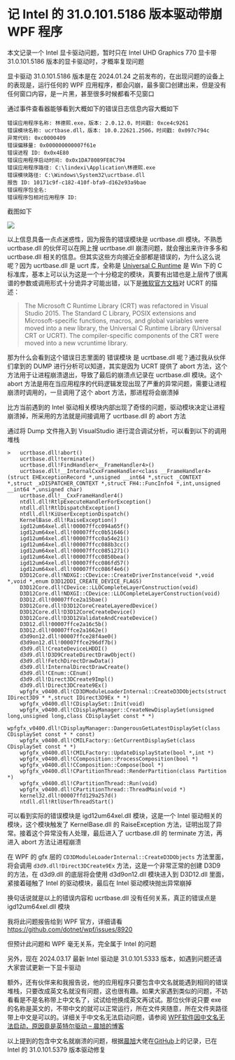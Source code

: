 # 记 Intel 的 31.0.101.5186 版本驱动带崩 WPF 程序

本文记录一个 Intel 显卡驱动问题，暂时只在 Intel UHD Graphics 770 显卡带 31.0.101.5186 版本的显卡驱动时，才概率复现问题

<!--more-->
<!-- CreateTime:2024/3/17 9:47:08 -->

<!-- 发布 -->
<!-- 博客 -->

显卡驱动 31.0.101.5186 版本是在 2024.01.24 之前发布的，在出现问题的设备上的表现是，运行任何的 WPF 应用程序，都会闪崩，最多窗口创建出来，但是没有任何窗口内容，是一片黑，甚至很多时候都看不见窗口

通过事件查看器能够看到大概如下的错误日志信息内容大概如下

```
错误应用程序名称: 林德熙.exe，版本: 2.0.12.0，时间戳: 0xce4c9261
错误模块名称: ucrtbase.dll，版本: 10.0.22621.2506，时间戳: 0x097c794c
异常代码: 0xc0000409
错误偏移量: 0x000000000007f61e
错误进程 ID: 0x0x4E80
错误应用程序启动时间: 0x0x1DA78089FE8C794
错误应用程序路径: C:\lindexi\Application\林德熙.exe
错误模块路径: C:\Windows\System32\ucrtbase.dll
报告 ID: 10171c9f-c182-410f-bfa9-d162e93a9bae
错误程序包全名: 
错误程序包相对应用程序 ID: 
```

截图如下

<!-- ![](image/记 Intel 的 31.0.101.5186 版本驱动带崩 WPF 程序/记 Intel 的 31.0.101.5186 版本驱动带崩 WPF 程序0.png) -->
![](http://image.acmx.xyz/lindexi%2F2024317102565081.jpg)

以上信息具备一点点迷惑性，因为报告的错误模块是 ucrtbase.dll 模块。不熟悉 ucrtbase.dll 的伙伴可以在网上搜 ucrtbase.dll 崩溃问题，就会搜出来许许多多和 ucrtbase.dll 相关的信息。但其实这些方向接近全部都是错误的，为什么这么说呢？因为 ucrtbase.dll 是 ucrt 库，全称是 [Universal C Runtime](https://learn.microsoft.com/zh-cn/cpp/windows/universal-crt-deployment?view=msvc-170 ) 是 Win 下的 C 标准库，基本上可以认为这是一个十分稳定的模块，真要有出错也是上层传了很离谱的参数或调用形式十分诡异才可能出错，以下是[微软官方文档](https://learn.microsoft.com/en-us/cpp/porting/upgrade-your-code-to-the-universal-crt?view=msvc-170)对 UCRT 的描述：

> The Microsoft C Runtime Library (CRT) was refactored in Visual Studio 2015. The Standard C Library, POSIX extensions and Microsoft-specific functions, macros, and global variables were moved into a new library, the Universal C Runtime Library (Universal CRT or UCRT). The compiler-specific components of the CRT were moved into a new vcruntime library.

那为什么会看到这个错误日志里面的 错误模块 是 ucrtbase.dll 呢？通过我从伙伴们拿到的 DUMP 进行分析可以知道，其实是因为 UCRT 提供了 abort 方法，这个方法用于让进程崩溃退出，导致了最后的崩溃点记录在 ucrtbase.dll 模块。这个 abort 方法是用在当应用程序的代码逻辑发现出现了严重的异常问题，需要让进程崩溃时调用的，一旦调用了这个 abort 方法，那进程将会崩溃掉

比方当前遇到的 Intel 驱动相关模块内部出现了奇怪的问题，驱动模块决定让进程崩溃掉，所采用的方法就是间接调用了 ucrtbase.dll 的 abort 方法

通过将 Dump 文件拖入到 VisualStudio 进行混合调试分析，可以看到以下的调用堆栈

```
>	ucrtbase.dll!abort()
 	ucrtbase.dll!terminate()
 	ucrtbase.dll!FindHandler<__FrameHandler4>()
 	ucrtbase.dll!__InternalCxxFrameHandler<class __FrameHandler4>(struct EHExceptionRecord *,unsigned __int64 *,struct _CONTEXT *,struct _xDISPATCHER_CONTEXT *,struct FH4::FuncInfo4 *,int,unsigned __int64 *,unsigned char)
 	ucrtbase.dll!__CxxFrameHandler4()
 	ntdll.dll!RtlpExecuteHandlerForException()
 	ntdll.dll!RtlDispatchException()
 	ntdll.dll!KiUserExceptionDispatch()
 	KernelBase.dll!RaiseException()
 	igd12um64xel.dll!00007ffcc094a65f()
 	igd12um64xel.dll!00007ffcc0b51646()
 	igd12um64xel.dll!00007ffcc0a54e21()
 	igd12um64xel.dll!00007ffcc088b3cc()
 	igd12um64xel.dll!00007ffcc0851271()
 	igd12um64xel.dll!00007ffcc0850bea()
 	igd12um64xel.dll!00007ffcc086fd57()
 	igd12um64xel.dll!00007ffcc086f4e6()
 	D3D12Core.dll!NDXGI::CDevice::CreateDriverInstance(void *,void *,void *,enum D3D12DDI_CREATE_DEVICE_FLAGS)
 	D3D12Core.dll!CDevice::LLOCompleteLayerConstruction(void)
 	D3D12Core.dll!NDXGI::CDevice::LLOCompleteLayerConstruction(void)
 	D3D12.dll!00007ffce2a15bae()
 	D3D12Core.dll!D3D12CoreCreateLayeredDevice()
 	D3D12Core.dll!D3D12CoreCreateDevice()
 	D3D12Core.dll!D3D12ValidateAndCreateDevice()
 	D3D12.dll!00007ffce2a16c5b()
 	D3D12.dll!00007ffce2a1662e()
 	d3d9on12.dll!00007ffce28f4ae0()
 	d3d9on12.dll!00007ffce296df7b()
 	d3d9.dll!CreateDeviceLHDDI()
 	d3d9.dll!D3D9CreateDirectDrawObject()
 	d3d9.dll!FetchDirectDrawData()
 	d3d9.dll!InternalDirectDrawCreate()
 	d3d9.dll!CEnum::CEnum()
 	d3d9.dll!Direct3DCreate9Impl()
 	d3d9.dll!Direct3DCreate9Ex()
 	wpfgfx_v0400.dll!CD3DModuleLoaderInternal::CreateD3DObjects(struct IDirect3D9 * *,struct IDirect3D9Ex * *)
 	wpfgfx_v0400.dll!CDisplaySet::Init(void)
 	wpfgfx_v0400.dll!CDisplayManager::CreateNewDisplaySet(unsigned long,unsigned long,class CDisplaySet const * *)
 	wpfgfx_v0400.dll!CDisplayManager::DangerousGetLatestDisplaySet(class CDisplaySet const * * const)
 	wpfgfx_v0400.dll!CMILFactory::GetCurrentDisplaySet(class CDisplaySet const * *)
 	wpfgfx_v0400.dll!CMILFactory::UpdateDisplayState(bool *,int *)
 	wpfgfx_v0400.dll!CComposition::ProcessComposition(bool *)
 	wpfgfx_v0400.dll!CComposition::Compose(bool *)
 	wpfgfx_v0400.dll!CPartitionThread::RenderPartition(class Partition *)
 	wpfgfx_v0400.dll!CPartitionThread::Run(void)
 	wpfgfx_v0400.dll!CPartitionThread::ThreadMain(void *)
 	kernel32.dll!00007ffd129a257d()
 	ntdll.dll!RtlUserThreadStart()
```

可以看到实际的错误模块是 igd12um64xel.dll 模块，这是一个 Intel 驱动相关的模块，这个模块触发了 KernelBase.dll 的 RaiseException 方法，证明出现了异常。接着这个异常没有人处理，最后进入了 ucrtbase.dll 的 terminate 方法，再进入 abort 方法让进程崩溃

在 WPF 的 gfx 层的 `CD3DModuleLoaderInternal::CreateD3DObjects` 方法里面，将会调用 `d3d9.dll!Direct3DCreate9Ex` 方法，这是一个非常正常的创建 D3D9 的方法，在 d3d9.dll 的底层将会使用 d3d9on12.dll 模块进入到 D3D12.dll 里面，紧接着碰触了 Intel 的驱动模块，最后在 Intel 驱动模块抛出异常崩掉

换句话说就是以上的错误内容和 ucrtbase.dll 没有任何关系，真正的错误点是 igd12um64xel.dll 模块

我将此问题报告给到 WPF 官方，详细请看 <https://github.com/dotnet/wpf/issues/8920>

但预计此问题和 WPF 毫无关系，完全属于 Intel 的问题

另外，现在 2024.03.17 最新 Intel 驱动是 31.0.101.5333 版本，如遇到问题还请大家尝试更新一下显卡驱动

额外，还有伙伴来和我报告说，他的应用程序只要包含中文名就能遇到相同的错误堆栈，只要改成英文名就没有问题，这也很有趣。如果大家遇到类似的问题，不妨看看是不是名称带上中文名了，试试给他换成英文再试试。那位伙伴说只要 exe 的名称是英文的，不带中文的就可以正常运行，所在文件夹随意，所在文件夹路径带上中文是可以的。详细关于中文名无法启动问题，请参阅 [WPF软件因中文名无法启动，原因竟是英特尔驱动 – 晨旭的博客](https://www.chenxublog.com/2024/03/12/intel-gpu-driver-make-wpf-broken.html#comment-2585 )

以上提到的包含中文名就崩溃的问题，根据[晨旭](https://github.com/chenxuuu)大佬在[GitHub](https://github.com/dotnet/wpf/issues/8913#issuecomment-2011329241)上的记录，已在 Intel 的 31.0.101.5379 版本驱动修复